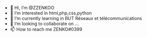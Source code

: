 - 👋 Hi, I’m @ZZENKOO
- 👀 I’m interested in html,php,css,python
- 🌱 I’m currently learning in BUT Réseaux et télécommunications
- 💞️ I’m looking to collaborate on ...
- 📫 How to reach me ZENKO#0399
